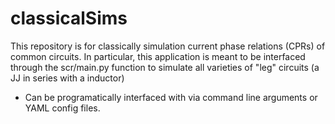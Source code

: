 # classicalSims

This repository is for classically simulation current phase relations (CPRs) of common circuits.
In particular, this application is meant to be interfaced through the scr/main.py function to
simulate all varieties of "leg" circuits (a JJ in series with a inductor)

- Can be programatically interfaced with via command line arguments or YAML config files.